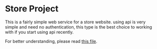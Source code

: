 # Store Project
This is a fairly simple web service for a store website. using api is very simple and need no authentication, this type is the best choice to working with if you start using api recently.

For better understanding, please read [this file](https://github.com/effati78/REST_API/blob/master/README.pdf).
